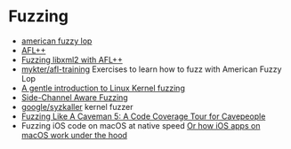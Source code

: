 # Fuzzing

 - [american fuzzy lop](http://lcamtuf.coredump.cx/afl/)
 - [AFL++](https://aflplus.plus/)
 - [Fuzzing libxml2 with AFL++](https://aflplus.plus/docs/tutorials/libxml2_tutorial/)
 - [mykter/afl-training](https://github.com/mykter/afl-training) Exercises to learn how to fuzz with American Fuzzy Lop
 - [A gentle introduction to Linux Kernel fuzzing](https://blog.cloudflare.com/a-gentle-introduction-to-linux-kernel-fuzzing/)
 - [Side-Channel Aware Fuzzing](https://arxiv.org/pdf/1908.05012.pdf)
 - [google/syzkaller](https://github.com/google/syzkaller) kernel fuzzer
 - [Fuzzing Like A Caveman 5: A Code Coverage Tour for Cavepeople](https://h0mbre.github.io/Fuzzing-Like-A-Caveman-5/)
 - Fuzzing iOS code on macOS at native speed [Or how iOS apps on macOS work under the hood](https://googleprojectzero.blogspot.com/2021/05/fuzzing-ios-code-on-macos-at-native.html)
